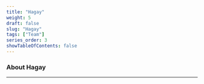 ```yaml
---
title: "Hagay"
weight: 5
draft: false
slug: "Hagay"
tags: ["Team"]
series_order: 3
showTableOfContents: false
---
```

### About Hagay
---